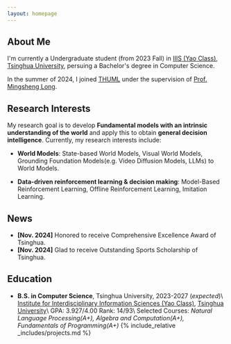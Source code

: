 ```yaml
---
layout: homepage
---
```


## About Me

I'm currently a Undergraduate student (from 2023 Fall) in [IIIS (Yao Class)](https://iiis.tsinghua.edu.cn/en/), [Tsinghua University](https://www.tsinghua.edu.cn/en/), persuing a Bachelor's degree in Computer Science.

In the summer of 2024, I joined [THUML](https://github.com/thuml) under the supervision of [Prof. Mingsheng Long](http://ise.thss.tsinghua.edu.cn/~mlong/).

## Research Interests
My research goal is to develop **Fundamental models with an intrinsic understanding of the world** and apply this to obtain **general decision intelligence**. Currently, my research interests include:

- **World Models**: State-based World Models, Visual World Models, Grounding Foundation Models(e.g. Video Diffusion Models, LLMs) to World Models.

- **Data-driven reinforcement learning & decision making**: Model-Based Reinforcement Learning, Offline Reinforcement Learning, Imitation Learning.

## News

- **[Nov. 2024]** Honored to receive Comprehensive Excellence Award of Tsinghua.
- **[Nov. 2024]** Glad to receive Outstanding Sports Scholarship of Tsinghua.

## Education

- **B.S. in Computer Science**, Tsinghua University, 2023-2027 (_expected_)\\
    [Institute for Interdisciplinary Information Sciences (Yao Class)](https://iiis.tsinghua.edu.cn/en/), [Tsinghua University](https://www.tsinghua.edu.cn/en/)\\
    GPA: 3.927/4.00 Rank: 14/93\\
    Selected Courses: _Natural Language Processing(A+), Algebra and Computation(A+), Fundamentals of Programming(A+)_
{% include_relative _includes/projects.md %}
<!-- {% include_relative _includes/publications.md %} -->

<!-- {% include_relative _includes/services.md %} -->
